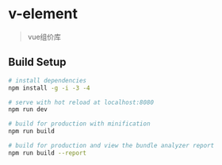 # v-element

> vue组价库

## Build Setup

``` bash
# install dependencies
npm install -g -i -3 -4

# serve with hot reload at localhost:8080
npm run dev

# build for production with minification
npm run build

# build for production and view the bundle analyzer report
npm run build --report
```

